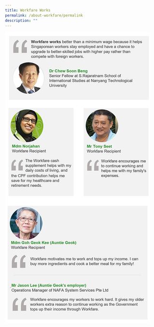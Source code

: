 ```yaml
---
title: Workfare Works
permalink: /about-workfare/permalink
description: ""
---
```


![](/images/AboutWF11.png)